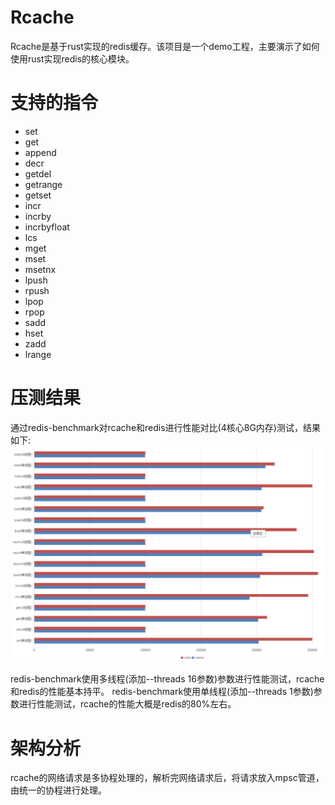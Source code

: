 # Rcache
Rcache是基于rust实现的redis缓存。该项目是一个demo工程，主要演示了如何使用rust实现redis的核心模块。

# 支持的指令
- set
- get
- append
- decr
- getdel
- getrange
- getset
- incr
- incrby
- incrbyfloat
- lcs
- mget
- mset
- msetnx
- lpush
- rpush
- lpop
- rpop
- sadd
- hset
- zadd
- lrange

# 压测结果
通过redis-benchmark对rcache和redis进行性能对比(4核心8G内存)测试，结果如下:
![alt tag](https://raw.githubusercontent.com/lsk569937453/image_repo/main/rcache/yidongbangong20240403102041.png)

redis-benchmark使用多线程(添加--threads 16参数)参数进行性能测试，rcache和redis的性能基本持平。
redis-benchmark使用单线程(添加--threads 1参数)参数进行性能测试，rcache的性能大概是redis的80%左右。

# 架构分析
rcache的网络请求是多协程处理的，解析完网络请求后，将请求放入mpsc管道，由统一的协程进行处理。

